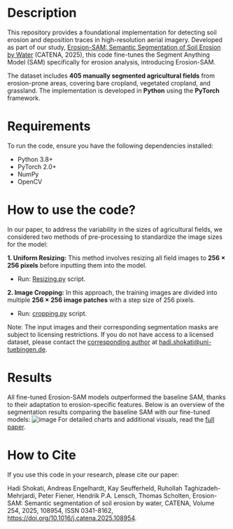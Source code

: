 # Description
This repository provides a foundational implementation for detecting soil erosion and deposition traces in high-resolution aerial imagery. Developed as part of our study, [Erosion-SAM: Semantic Segmentation of Soil Erosion by Water](https://doi.org/10.1016/j.catena.2025.108954) (CATENA, 2025), this code fine-tunes the Segment Anything Model (SAM) specifically for erosion analysis, introducing Erosion-SAM.

The dataset includes **405 manually segmented agricultural fields** from erosion-prone areas, covering bare cropland, vegetated cropland, and grassland. 
The implementation is developed in **Python** using the **PyTorch** framework.

# Requirements
To run the code, ensure you have the following dependencies installed:

* Python 3.8+
* PyTorch 2.0+
* NumPy
* OpenCV


# How to use the code?

In our paper, to address the variability in the sizes of agricultural fields, we considered two methods of pre-processing to standardize the image sizes for the model:

**1. Uniform Resizing:** This method involves resizing all field images to **256 × 256 pixels** before inputting them into the model.
* Run: [Resizing.py](https://github.com/hadi1994shokati/Soil-erosion-segmentation/blob/main/Resizing.py) script.

**2. Image Cropping:** In this approach, the training images are divided into multiple **256 × 256 image patches** with a step size of 256 pixels.
* Run: [cropping.py](https://github.com/hadi1994shokati/Soil-erosion-segmentation/blob/main/Cropping.py) script.


Note: The input images and their corresponding segmentation masks are subject to licensing restrictions. If you do not have access to a licensed dataset, please contact the [corresponding author](https://uni-tuebingen.de/fakultaeten/mathematisch-naturwissenschaftliche-fakultaet/fachbereiche/geowissenschaften/arbeitsgruppen/geographie/forschungsbereich/bodenkunde-und-geomorphologie/work-group/people-main-pages/doctoral-students/hadi-shokati/) at hadi.shokati@uni-tuebingen.de.


# Results
All fine-tuned Erosion-SAM models outperformed the baseline SAM, thanks to their adaptation to erosion-specific features. Below is an overview of the segmentation results comparing the baseline SAM with our fine-tuned models:
![image](https://github.com/user-attachments/assets/dbe73432-4690-42bc-9a17-f2a3c4eab6b9)
For detailed charts and additional visuals, read the [full paper](https://doi.org/10.1016/j.catena.2025.108954).

# How to Cite
If you use this code in your research, please cite our paper:

Hadi Shokati, Andreas Engelhardt, Kay Seufferheld, Ruhollah Taghizadeh-Mehrjardi, Peter Fiener, Hendrik P.A. Lensch, Thomas Scholten,
Erosion-SAM: Semantic segmentation of soil erosion by water,
CATENA,
Volume 254,
2025,
108954,
ISSN 0341-8162,
https://doi.org/10.1016/j.catena.2025.108954.


